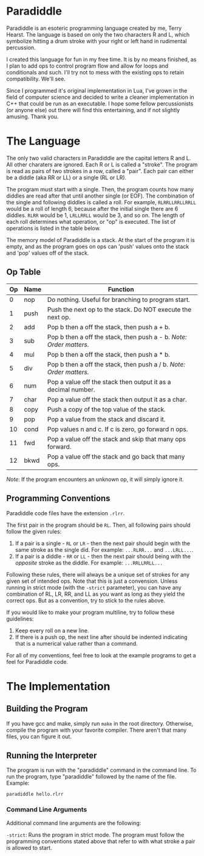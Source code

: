 # Paradiddle

Paradiddle is an esoteric programming language created by me, Terry Hearst. The language is based on only the two characters R and L, which symbolize hitting a drum stroke with your right or left hand in rudimental percussion.

I created this language for fun in my free time. It is by no means finished, as I plan to add ops to control program flow and allow for loops and conditionals and such. I'll try not to mess with the existing ops to retain compatibility. We'll see.

Since I programmed it's original implementation in Lua, I've grown in the field of computer science and decided to write a cleaner implementation in C++ that could be run as an executable. I hope some fellow percussionists (or anyone else) out there will find this entertaining, and if not slightly amusing. Thank you.

# The Language

The only two valid characters in Paradiddle are the capital letters R and L. All other charaters are ignored. Each R or L is called a "stroke". The program is read as pairs of two strokes in a row, called a "pair". Each pair can either be a diddle (aka RR or LL) or a single (RL or LR).

The program must start with a single. Then, the program counts how many diddles are read after that until another single (or EOF). The combination of the single and following diddles is called a roll. For example, `RLRRLLRRLLRRLL` would be a roll of length 6, because after the initial single there are 6 diddles. `RLRR` would be 1, `LRLLRRLL` would be 3, and so on. The length of each roll determines what operation, or "op" is executed. The list of operations is listed in the table below.

The memory model of Paradiddle is a stack. At the start of the program it is empty, and as the program goes on ops can 'push' values onto the stack and 'pop' values off of the stack.

## Op Table

Op  | Name | Function
--- | ---- | --------
0   | nop  | Do nothing. Useful for branching to program start.
1   | push | Push the next op to the stack. Do NOT execute the next op.
2   | add  | Pop b then a off the stack, then push a + b.
3   | sub  | Pop b then a off the stack, then push a - b. *Note: Order matters.*
4   | mul  | Pop b then a off the stack, then push a * b.
5   | div  | Pop b then a off the stack, then push a / b. *Note: Order matters.*
6   | num  | Pop a value off the stack then output it as a decimal number.
7   | char | Pop a value off the stack then output it as a char.
8   | copy | Push a copy of the top value of the stack.
9   | pop  | Pop a value from the stack and discard it.
10  | cond | Pop values n and c. If c is zero, go forward n ops.
11  | fwd  | Pop a value off the stack and skip that many ops forward.
12  | bkwd | Pop a value off the stack and go back that many ops.

*Note*: If the program encounters an unknown op, it will simply ignore it.

## Programming Conventions

Paradiddle code files have the extension `.rlrr`.

The first pair in the program should be `RL`. Then, all following pairs should follow the given rules:

1. If a pair is a single - `RL` or `LR` - then the next pair should begin with the same stroke as the single did. For example: `...RLRR...` and `...LRLL...`.
2. If a pair is a diddle - `RR` or `LL` - then the next pair should being with the *opposite* stroke as the diddle. For example: `...RRLLRRLL...`

Following these rules, there will always be a unique set of strokes for any given set of intended ops. Note that this is just a convension. Unless running in strict mode (with the `-strict` parameter), you can have any combination of RL, LR, RR, and LL as you want as long as they yield the correct ops. But as a convention, try to stick to the rules above.

If you would like to make your program multiline, try to follow these guidelines:

1. Keep every roll on a new line.
2. If there is a push op, the next line after should be indented indicating that is a numerical value rather than a command.

For all of my conventions, feel free to look at the example programs to get a feel for Paradiddle code.
 
# The Implementation

## Building the Program

If you have gcc and make, simply run `make` in the root directory. Otherwise, compile the program with your favorite compiler. There aren't that many files, you can figure it out.

## Running the Interpreter

The program is run with the "paradiddle" command in the command line. To run the program, type "paradiddle" followed by the name of the file. Example:

`paradiddle hello.rlrr`

### Command Line Arguments

Additional command line arguments are the following:

`-strict`: Runs the program in strict mode. The program must follow the programming conventions stated above that refer to with what stroke a pair is allowed to start.
